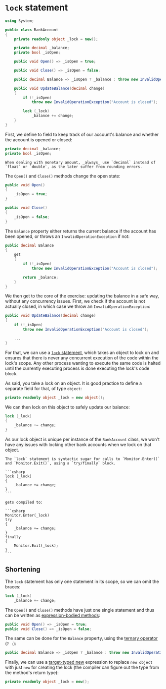 # `lock` statement

```csharp
using System;

public class BankAccount
{
    private readonly object _lock = new();

    private decimal _balance;
    private bool _isOpen;

    public void Open() => _isOpen = true;

    public void Close() => _isOpen = false;

    public decimal Balance => _isOpen ? _balance : throw new InvalidOperationException("Account is closed");

    public void UpdateBalance(decimal change)
    {
        if (!_isOpen)
            throw new InvalidOperationException("Account is closed");

        lock (_lock)
            _balance += change;
    }
}
```

First, we define to field to keep track of our account's balance and whether the account is opened or closed:

```csharp
private decimal _balance;
private bool _isOpen;
```

```exercism/caution
When dealing with monetary amount, _always_ use `decimal` instead of `float` or `double`, as the later suffer from rounding errors.
```

The `Open()` and `Close()` methods change the open state:

```csharp
public void Open()
{
    _isOpen = true;
}

public void Close()
{
    _isOpen = false;
}
```

The `Balance` property either returns the current balance if the account has been opened, or throws an `InvalidOperationException` if not:

```csharp
public decimal Balance
{
    get
    {
        if (!_isOpen)
            throw new InvalidOperationException("Account is closed");

        return _balance;
    }
}
```

We then get to the core of the exercise: updating the balance in a safe way, without any concurrency issues.
First, we check if the account is not actually closed, in which case we throw an `InvalidOperationException`:

```csharp
public void UpdateBalance(decimal change)
{
    if (!_isOpen)
        throw new InvalidOperationException("Account is closed");

    ...
}
```

For that, we can use a [`lock` statement][lock-statement], which takes an object to lock on and ensures that there is never any concurrent execution of the code within the lock's scope.
Any other process wanting to execute the same code is halted until the currently executing process is done executing the lock's code block.

As said, you take a lock on an object.
It is good practice to define a separate field for that, of type `object`:

```csharp
private readonly object _lock = new object();
```

We can then lock on this object to safely update our balance:

```csharp
lock (_lock)
{
    _balance += change;
}
```

As our lock object is unique per instance of the `BankAccount` class, we won't have any issues with locking other bank accounts when we lock on that object.

````exercism/note
The `lock` statement is syntactic sugar for calls to `Monitor.Enter()` and `Monitor.Exit()`, using a `try/finally` block.

```csharp
lock (_lock)
{
    _balance += change;
}
```

gets compiled to:

```csharp
Monitor.Enter(_lock)
try
{
    _balance += change;
}
finally
{
    Monitor.Exit(_lock);
}
```
````

## Shortening

The `lock` statement has only one statement in its scope, so we can omit the braces:

```csharp
lock (_lock)
    _balance += change;
```

The `Open()` and `Close()` methods have just one single statement and thus can be written as [expression-bodied methods][expression-bodied-members]:

```csharp
public void Open() => _isOpen = true;
public void Close() => _isOpen = false;
```

The same can be done for the `Balance` property, using the [ternary operator][ternary-operator] (`? :`):

```csharp
public decimal Balance => _isOpen ? _balance : throw new InvalidOperationException();
```

Finally, we can use a [target-typed new][target-typed-new] expression to replace `new object` with just `new` for creating the lock (the compiler can figure out the type from the method's return type):

```csharp
private readonly object _lock = new();
```

[expression-bodied-members]: https://docs.microsoft.com/en-us/dotnet/csharp/programming-guide/statements-expressions-operators/expression-bodied-members
[ternary-operator]: https://learn.microsoft.com/en-us/dotnet/csharp/language-reference/operators/conditional-operator
[target-typed-new]: https://learn.microsoft.com/en-us/dotnet/csharp/language-reference/proposals/csharp-9.0/target-typed-new
[lock-statement]: https://learn.microsoft.com/en-us/dotnet/csharp/language-reference/statements/lock
